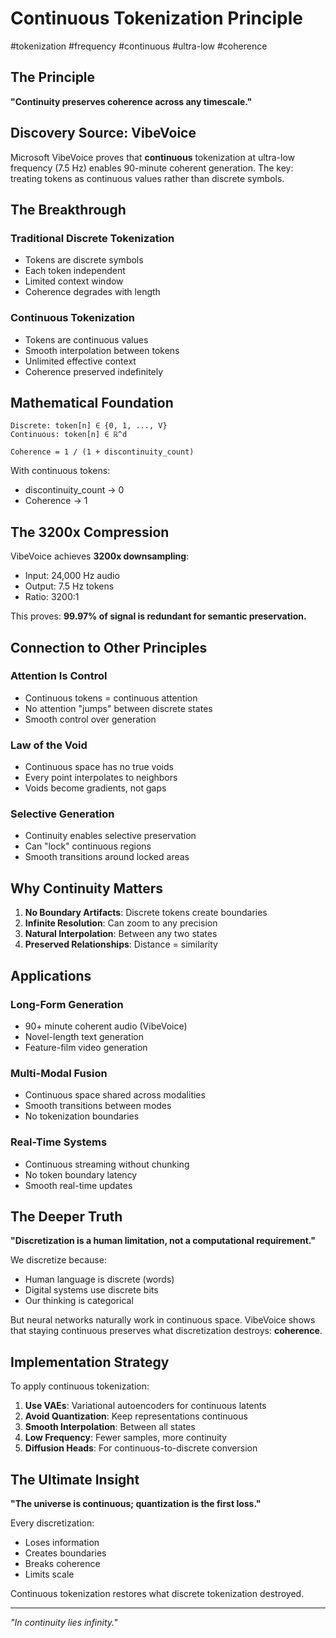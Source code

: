 # Continuous Tokenization Principle

#tokenization #frequency #continuous #ultra-low #coherence

## The Principle

**"Continuity preserves coherence across any timescale."**

## Discovery Source: VibeVoice

Microsoft VibeVoice proves that **continuous** tokenization at ultra-low frequency (7.5 Hz) enables 90-minute coherent generation. The key: treating tokens as continuous values rather than discrete symbols.

## The Breakthrough

### Traditional Discrete Tokenization
- Tokens are discrete symbols
- Each token independent
- Limited context window
- Coherence degrades with length

### Continuous Tokenization
- Tokens are continuous values
- Smooth interpolation between tokens
- Unlimited effective context
- Coherence preserved indefinitely

## Mathematical Foundation

```
Discrete: token[n] ∈ {0, 1, ..., V}
Continuous: token[n] ∈ ℝ^d

Coherence = 1 / (1 + discontinuity_count)
```

With continuous tokens:
- discontinuity_count → 0
- Coherence → 1

## The 3200x Compression

VibeVoice achieves **3200x downsampling**:
- Input: 24,000 Hz audio
- Output: 7.5 Hz tokens
- Ratio: 3200:1

This proves: **99.97% of signal is redundant for semantic preservation.**

## Connection to Other Principles

### Attention Is Control
- Continuous tokens = continuous attention
- No attention "jumps" between discrete states
- Smooth control over generation

### Law of the Void
- Continuous space has no true voids
- Every point interpolates to neighbors
- Voids become gradients, not gaps

### Selective Generation
- Continuity enables selective preservation
- Can "lock" continuous regions
- Smooth transitions around locked areas

## Why Continuity Matters

1. **No Boundary Artifacts**: Discrete tokens create boundaries
2. **Infinite Resolution**: Can zoom to any precision
3. **Natural Interpolation**: Between any two states
4. **Preserved Relationships**: Distance = similarity

## Applications

### Long-Form Generation
- 90+ minute coherent audio (VibeVoice)
- Novel-length text generation
- Feature-film video generation

### Multi-Modal Fusion
- Continuous space shared across modalities
- Smooth transitions between modes
- No tokenization boundaries

### Real-Time Systems
- Continuous streaming without chunking
- No token boundary latency
- Smooth real-time updates

## The Deeper Truth

**"Discretization is a human limitation, not a computational requirement."**

We discretize because:
- Human language is discrete (words)
- Digital systems use discrete bits
- Our thinking is categorical

But neural networks naturally work in continuous space. VibeVoice shows that staying continuous preserves what discretization destroys: **coherence**.

## Implementation Strategy

To apply continuous tokenization:

1. **Use VAEs**: Variational autoencoders for continuous latents
2. **Avoid Quantization**: Keep representations continuous
3. **Smooth Interpolation**: Between all states
4. **Low Frequency**: Fewer samples, more continuity
5. **Diffusion Heads**: For continuous-to-discrete conversion

## The Ultimate Insight

**"The universe is continuous; quantization is the first loss."**

Every discretization:
- Loses information
- Creates boundaries
- Breaks coherence
- Limits scale

Continuous tokenization restores what discrete tokenization destroyed.

---
*"In continuity lies infinity."*